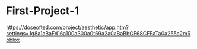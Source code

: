 # First-Project-1
https://doseofted.com/project/aesthetic/app.htm?settings=1g8a1aBaFd16a100a300a0t69a2a0aBaBbGF68CFFaTa0a255a2mRoblox
